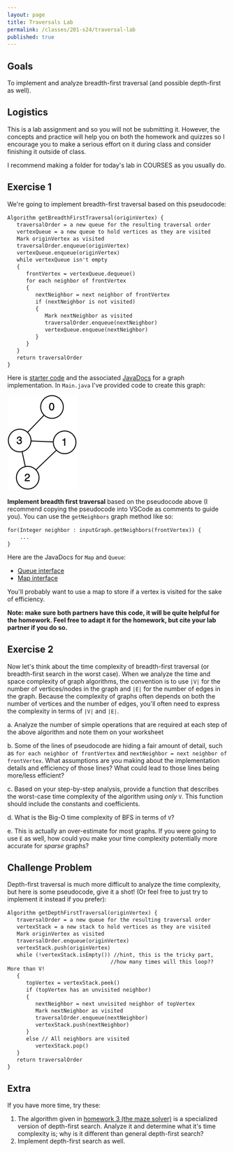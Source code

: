```yaml
---
layout: page
title: Traversals Lab
permalink: /classes/201-s24/traversal-lab
published: true
---
```


## Goals
To implement and analyze breadth-first traversal (and possible depth-first as well).

## Logistics
This is a lab assignment and so you will not be submitting it.
However, the concepts and practice will help you on both the homework and quizzes so I encourage you to make a serious effort on it during class and consider finishing it outside of class.

I recommend making a folder for today's lab in COURSES as you usually do.

## Exercise 1
We're going to implement breadth-first traversal based on this pseudocode:
```
Algorithm getBreadthFirstTraversal(originVertex) {
   traversalOrder = a new queue for the resulting traversal order
   vertexQueue = a new queue to hold vertices as they are visited
   Mark originVertex as visited
   traversalOrder.enqueue(originVertex)
   vertexQueue.enqueue(originVertex)
   while vertexQueue isn't empty
   {
      frontVertex = vertexQueue.dequeue()
      for each neighbor of frontVertex
      {
         nextNeighbor = next neighbor of frontVertex
         if (nextNeighbor is not visited)
         {
            Mark nextNeighbor as visited
            traversalOrder.enqueue(nextNeighbor)
            vertexQueue.enqueue(nextNeighbor)
         }
      }
   }
   return traversalOrder
}
```

Here is [starter code](/classes/201-f21/BFSStarter.zip) and the associated [JavaDocs](/classes/201-f20/hw-6javadoc) for a graph implementation. 
In `Main.java` I've provided code to create this graph:

![Undirected graph with edge between node 0 and 3, node 3 and 1, node 3 and 2, and node 1 and 2](/classes/201-f20/UndirectedGraph.png)

**Implement breadth first traversal** based on the pseudocode above (I recommend copying the pseudocode into VSCode as comments to guide you). 
You can use the `getNeighbors` graph method like so:
```
for(Integer neighbor : inputGraph.getNeighbors(frontVertex)) {
    ...
}
```

Here are the JavaDocs for `Map` and `Queue`:
* [Queue interface](https://docs.oracle.com/en/java/javase/11/docs/api/java.base/java/util/Queue.html)
* [Map interface](https://docs.oracle.com/javase/8/docs/api/java/util/Map.html)

You'll probably want to use a map to store if a vertex is visited for the sake of efficiency.

**Note: make sure both partners have this code, it will be quite helpful for the homework. Feel free to adapt it for the homework, but cite your lab partner if you do so.**

## Exercise 2
Now let's think about the time complexity of breadth-first traversal (or breadth-first search in the worst case). When we analyze the time and space complexity of graph algorithms, the convention is to use `|V|` for the number of vertices/nodes in the graph and `|E|` for the number of edges in the graph.
Because the complexity of graphs often depends on both the number of vertices and the number of edges, you'll often need to express the complexity in terms of `|V|` and `|E|`. 

a. Analyze the number of simple operations that are required at each step of the above algorithm and note them on your worksheet

b. Some of the lines of pseudocode are hiding a fair amount of detail, such as `for each neighbor of frontVertex` and `nextNeighbor = next neighbor of frontVertex`. What assumptions are you making about the implementation details and efficiency of those lines? What could lead to those lines being more/less efficient?

c. Based on your step-by-step analysis, provide a function that describes the worst-case time complexity of the algorithm using *only* `V`. This function should include the constants and coefficients. 

d. What is the Big-O time complexity of BFS in terms of `V`?

e. This is actually an over-estimate for most graphs. If you were going to use `E` as well, how could you make your time complexity potentially more accurate for *sparse* graphs?

## Challenge Problem
Depth-first traversal is much more difficult to analyze the time complexity, but here is some pseudocode, give it a shot! (Or feel free to just try to implement it instead if you prefer):

```
Algorithm getDepthFirstTraversal(originVertex) {
   traversalOrder = a new queue for the resulting traversal order
   vertexStack = a new stack to hold vertices as they are visited
   Mark originVertex as visited
   traversalOrder.enqueue(originVertex)
   vertexStack.push(originVertex)
   while (!vertexStack.isEmpty()) //hint, this is the tricky part, 
                                 //how many times will this loop?? More than V!
   {
      topVertex = vertexStack.peek()
      if (topVertex has an unvisited neighbor)
      {
         nextNeighbor = next unvisited neighbor of topVertex
         Mark nextNeighbor as visited
         traversalOrder.enqueue(nextNeighbor)
         vertexStack.push(nextNeighbor)
      }
      else // All neighbors are visited
         vertexStack.pop()
   }
   return traversalOrder
}
```

## Extra

If you have more time, try these:

1. The algorithm given in [homework 3 (the maze solver)](hw3) is a specialized version of depth-first search. Analyze it and determine what it's time complexity is; why is it different than general depth-first search?
2. Implement depth-first search as well.
